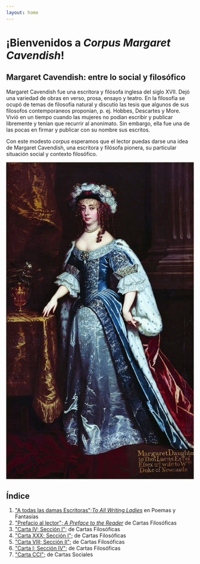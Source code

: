 ```yaml
---
layout: home
---
```


# ¡Bienvenidos a *Corpus Margaret Cavendish*!

## Margaret Cavendish: entre lo social y filosófico

Margaret Cavendish fue una escritora y filósofa inglesa del siglo XVII. Dejó una variedad de obras en verso, prosa, ensayo y teatro. En la filosofía se ocupó de temas de filosofía natural y discutío las tesis que algunos de sus filosofos contemporaneos proponían, p. ej. Hobbes, Descartes y More. Vivió en un tiempo cuando las mujeres no podían escribir y publicar libremente y tenían que recurrir al anonimato. Sin embargo, ella fue una de las pocas en firmar y publicar con su nombre sus escritos.

Con este modesto *corpus* esperamos que el lector puedas darse una idea de Margaret Cavendish, una escritora y filósofa pionera, su particular situación social y contexto filosófico.

![alt text](https://github.com/alwaUNAM/corpus-cavendish/blob/cc8a5327c49e5ea0833faab8df9919870d7da670/foto-cavendish.jpg "Retrato de Margaret Cavendish, 1665")

## Índice
1. ["A todas las damas Escritoras";*To All Writing Ladies*](https://github.com/alwaUNAM/corpus-cavendish/blob/7901dd336ca2306938e146017903f4d43c39a686/A%20todas%20las%20damas%20escritoras) en Poemas y Fantasías
2. ["Prefacio al lector"; *A Preface to the Reader*](https://github.com/alwaUNAM/corpus-cavendish/blob/7901dd336ca2306938e146017903f4d43c39a686/Prefacio%20al%20lector) de Cartas Filosóficas
3. ["Carta IV; Sección I";](https://github.com/alwaUNAM/corpus-cavendish/blob/7901dd336ca2306938e146017903f4d43c39a686/Carta%204,%20Seccion%201,%20Cartas%20filosoficas.xml) de Cartas Filosóficas
4. ["Carta XXX; Sección I";](https://github.com/alwaUNAM/corpus-cavendish/blob/7901dd336ca2306938e146017903f4d43c39a686/Carta%2030,%20Seccion%20I,%20Cartas%20filosoficas.xml) de Cartas Filosóficas
5. ["Carta VIII; Sección II";](https://github.com/alwaUNAM/corpus-cavendish/blob/7901dd336ca2306938e146017903f4d43c39a686/Secci%C3%B3n%20II%20Carta%20VIII) de Cartas Filosóficas
6. ["Carta I; Sección IV";](https://github.com/alwaUNAM/corpus-cavendish/blob/7901dd336ca2306938e146017903f4d43c39a686/Secci%C3%B3n%20IV%20Carta%20I) de Cartas Filosóficas
7. ["Carta CCI";](https://github.com/alwaUNAM/corpus-cavendish/blob/7901dd336ca2306938e146017903f4d43c39a686/Carta%20201,%20Cartas%20sociables.xml) de Cartas Sociales
